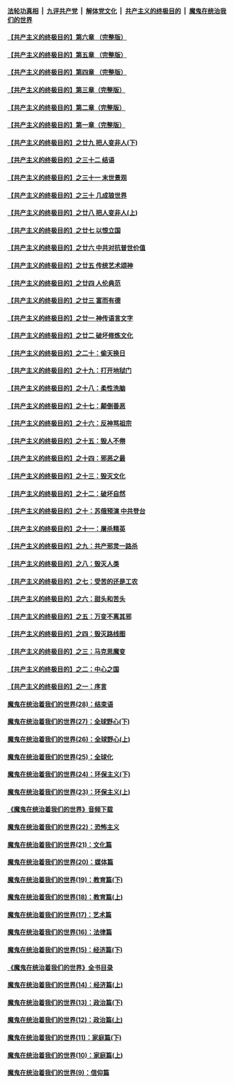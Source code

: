 ####  [法轮功真相](../../../../basic/blob/master/README.md?t=12051552) &nbsp;|&nbsp; [九评共产党](../../../../9ping.md/blob/master/README.md?t=12051552) &nbsp;|&nbsp; [解体党文化](../../../../jtdwh.md/blob/master/README.md?t=12051552)  &nbsp;|&nbsp; [共产主义的终极目的](../../../../gczydzjmd.md/blob/master/README.md?t=12051552) &nbsp;|&nbsp; [魔鬼在统治我们的世界](../../../../mgztzwmdsj.md/blob/master/README.md?t=12051552) 

#### [【共产主义的终极目的】第六章 （完整版）](../pages/nsc422/n11428913.md?t=12051552) 

#### [【共产主义的终极目的】第五章 （完整版）](../pages/nsc422/n11428912.md?t=12051552) 

#### [【共产主义的终极目的】第四章 （完整版）](../pages/nsc422/n11428907.md?t=12051552) 

#### [【共产主义的终极目的】第三章（完整版）](../pages/nsc422/n11428848.md?t=12051552) 

#### [【共产主义的终极目的】第二章（完整版）](../pages/nsc422/n11428831.md?t=12051552) 

#### [【共产主义的终极目的】第一章（完整版）](../pages/nsc422/n11417651.md?t=12051552) 

#### [【共产主义的终极目的】之廿九 把人变非人(下)](../pages/nsc422/n11344140.md?t=12051552) 

#### [【共产主义的终极目的】之三十二 结语](../pages/nsc422/n11360535.md?t=12051552) 

#### [【共产主义的终极目的】之三十一 末世景观](../pages/nsc422/n11351129.md?t=12051552) 

#### [【共产主义的终极目的】之三十 几成狼世界](../pages/nsc422/n11348280.md?t=12051552) 

#### [【共产主义的终极目的】之廿八 把人变非人(上)](../pages/nsc422/n11340492.md?t=12051552) 

#### [【共产主义的终极目的】之廿七 以恨立国](../pages/nsc422/n11336944.md?t=12051552) 

#### [【共产主义的终极目的】之廿六 中共对抗普世价值](../pages/nsc422/n11324785.md?t=12051552) 

#### [【共产主义的终极目的】之廿五 传统艺术颂神](../pages/nsc422/n11296396.md?t=12051552) 

#### [【共产主义的终极目的】之廿四 人伦典范](../pages/nsc422/n11296397.md?t=12051552) 

#### [【共产主义的终极目的】之廿三 富而有德](../pages/nsc422/n11283598.md?t=12051552) 

#### [【共产主义的终极目的】之廿一 神传语言文字](../pages/nsc422/n11263265.md?t=12051552) 

#### [【共产主义的终极目的】之廿二 破坏修炼文化](../pages/nsc422/n11245728.md?t=12051552) 

#### [【共产主义的终极目的】之二十：偷天换日](../pages/nsc422/n11238846.md?t=12051552) 

#### [【共产主义的终极目的】之十九：打开地狱门](../pages/nsc422/n11206376.md?t=12051552) 

#### [【共产主义的终极目的】之十八：柔性洗脑](../pages/nsc422/n11199994.md?t=12051552) 

#### [【共产主义的终极目的】之十七：颠倒善恶](../pages/nsc422/n11179782.md?t=12051552) 

#### [【共产主义的终极目的】之十六：反神骂祖宗](../pages/nsc422/n11166798.md?t=12051552) 

#### [【共产主义的终极目的】之十五：毁人不倦](../pages/nsc422/n11166792.md?t=12051552) 

#### [【共产主义的终极目的】之十四：邪恶之最](../pages/nsc422/n11150249.md?t=12051552) 

#### [【共产主义的终极目的】之十三：毁灭文化](../pages/nsc422/n11135227.md?t=12051552) 

#### [【共产主义的终极目的】之十二：破坏自然](../pages/nsc422/n11135214.md?t=12051552) 

#### [【共产主义的终极目的】之十：苏俄预演 中共登台](../pages/nsc422/n11118424.md?t=12051552) 

#### [【共产主义的终极目的】之十一：屠杀精英](../pages/nsc422/n11118442.md?t=12051552) 

#### [【共产主义的终极目的】之九：共产邪灵一路杀](../pages/nsc422/n11114139.md?t=12051552) 

#### [【共产主义的终极目的】之八：毁灭人类](../pages/nsc422/n11108503.md?t=12051552) 

#### [【共产主义的终极目的】之七：受苦的还是工农](../pages/nsc422/n11101809.md?t=12051552) 

#### [【共产主义的终极目的】之六：甜头和苦头](../pages/nsc422/n11096971.md?t=12051552) 

#### [【共产主义的终极目的】之五：万变不离其邪](../pages/nsc422/n11091285.md?t=12051552) 

#### [【共产主义的终极目的】之四：毁灭路线图](../pages/nsc422/n11086284.md?t=12051552) 

#### [【共产主义的终极目的】之三：马克思魔变](../pages/nsc422/n11061941.md?t=12051552) 

#### [【共产主义的终极目的】之二：中心之国](../pages/nsc422/n11047728.md?t=12051552) 

#### [【共产主义的终极目的】之一：序言](../pages/nsc422/n11086077.md?t=12051552) 

#### [魔鬼在统治着我们的世界(28)：结束语](../pages/nsc422/n10936246.md?t=12051552) 

#### [魔鬼在统治着我们的世界(27)：全球野心(下)](../pages/nsc422/n10928319.md?t=12051552) 

#### [魔鬼在统治着我们的世界(26)：全球野心(上)](../pages/nsc422/n10900318.md?t=12051552) 

#### [魔鬼在统治着我们的世界(25)：全球化](../pages/nsc422/n10788205.md?t=12051552) 

#### [魔鬼在统治着我们的世界(24)：环保主义(下)](../pages/nsc422/n10695307.md?t=12051552) 

#### [魔鬼在统治着我们的世界(23)：环保主义(上)](../pages/nsc422/n10688613.md?t=12051552) 

#### [《魔鬼在统治着我们的世界》音频下载](../pages/nsc422/n10635553.md?t=12051552) 

#### [魔鬼在统治着我们的世界(22)：恐怖主义](../pages/nsc422/n10614727.md?t=12051552) 

#### [魔鬼在统治着我们的世界(21)：文化篇](../pages/nsc422/n10597706.md?t=12051552) 

#### [魔鬼在统治着我们的世界(20)：媒体篇](../pages/nsc422/n10586579.md?t=12051552) 

#### [魔鬼在统治着我们的世界(19)：教育篇(下)](../pages/nsc422/n10564808.md?t=12051552) 

#### [魔鬼在统治着我们的世界(18)：教育篇(上)](../pages/nsc422/n10526970.md?t=12051552) 

#### [魔鬼在统治着我们的世界(17)：艺术篇](../pages/nsc422/n10499093.md?t=12051552) 

#### [魔鬼在统治着我们的世界(16)：法律篇](../pages/nsc422/n10485969.md?t=12051552) 

#### [魔鬼在统治着我们的世界(15)：经济篇(下)](../pages/nsc422/n10469975.md?t=12051552) 

#### [《魔鬼在统治着我们的世界》全书目录](../pages/nsc422/n10464261.md?t=12051552) 

#### [魔鬼在统治着我们的世界(14)：经济篇(上)](../pages/nsc422/n10457370.md?t=12051552) 

#### [魔鬼在统治着我们的世界(13)：政治篇(下)](../pages/nsc422/n10448270.md?t=12051552) 

#### [魔鬼在统治着我们的世界(12)：政治篇(上)](../pages/nsc422/n10444576.md?t=12051552) 

#### [魔鬼在统治着我们的世界(11)：家庭篇(下)](../pages/nsc422/n10440961.md?t=12051552) 

#### [魔鬼在统治着我们的世界(10)：家庭篇(上)](../pages/nsc422/n10435448.md?t=12051552) 

#### [魔鬼在统治着我们的世界(9)：信仰篇](../pages/nsc422/n10432159.md?t=12051552) 

